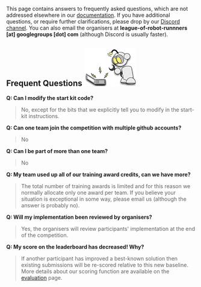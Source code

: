This page contains answers to frequently asked questions, which are not addressed elsewhere in our [documentation](http://leagueofrobotrunners.org/resources). If you have additional questions, or require further clarifications, please drop by our [Discord channel](https://discord.gg/CEYT4g4raR). You can also email the organisers at **league-of-robot-runnners [at] googlegroups [dot] com** (although Discord is usually faster).

## Frequent Questions ![r11](landing_page_resource/robots/r11_s.png)

**Q: Can I modify the start kit code?**

> No, except for the bits that we explicitly tell you to modify in the start-kit instructions.

**Q: Can one team join the competition with multiple github accounts?**

> No

**Q: Can I be part of more than one team?**

> No

**Q: My team used up all of our training award credits, can we have more?**

> The total number of training awards is limited and for this reason we normally allocate only one award per team. If you believe your situation is exceptional in some way, please email us (although the answer is probably no). 

**Q: Will my implementation been reviewed by organisers?**

>Yes, the organisers will review participants' implementation at the end of the competition.

**Q: My score on the leaderboard has decreased! Why?**

> If another participant has improved a best-known solution then existing submissions will be re-scored relative to this new baseline. More details about our scoring function are available on the [evaluation](https://leagueofrobotrunners.org/evaluation) page.
